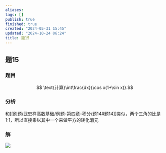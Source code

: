 ```yaml
---
aliases: 
tags: []
publish: true
finished: true
created: "2024-05-31 15:45"
updated: "2024-10-24 06:24"
title: 题15
---
```

## 题15
### 题目
$$ \text{计算}\int\frac{dx}{\cos x(1+\sin x)}.$$
### 分析
和[[刷题/武忠祥高数基础/例题-第四章-积分/题14#题14]]类似，两个三角的比是 1:1，所以直接乘以其中一个来做平方的转化消元
### 解
![](https://img.hwenyi.live/202402282219348.webp)
